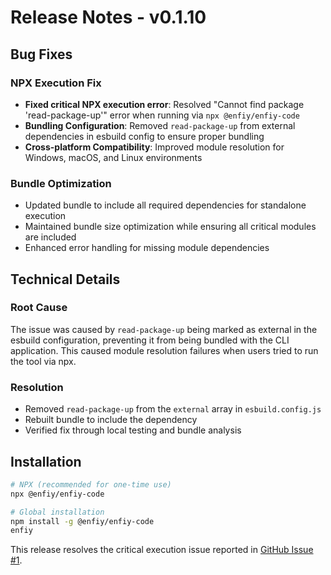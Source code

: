 # Release Notes - v0.1.10

## Bug Fixes

### NPX Execution Fix

- **Fixed critical NPX execution error**: Resolved "Cannot find package 'read-package-up'" error when running via `npx @enfiy/enfiy-code`
- **Bundling Configuration**: Removed `read-package-up` from external dependencies in esbuild config to ensure proper bundling
- **Cross-platform Compatibility**: Improved module resolution for Windows, macOS, and Linux environments

### Bundle Optimization

- Updated bundle to include all required dependencies for standalone execution
- Maintained bundle size optimization while ensuring all critical modules are included
- Enhanced error handling for missing module dependencies

## Technical Details

### Root Cause

The issue was caused by `read-package-up` being marked as external in the esbuild configuration, preventing it from being bundled with the CLI application. This caused module resolution failures when users tried to run the tool via npx.

### Resolution

- Removed `read-package-up` from the `external` array in `esbuild.config.js`
- Rebuilt bundle to include the dependency
- Verified fix through local testing and bundle analysis

## Installation

```bash
# NPX (recommended for one-time use)
npx @enfiy/enfiy-code

# Global installation
npm install -g @enfiy/enfiy-code
enfiy
```

This release resolves the critical execution issue reported in [GitHub Issue #1](https://github.com/enfiy/enfiy-code/issues/1).
